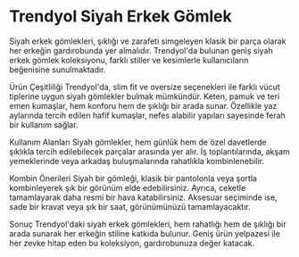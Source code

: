 # Trendyol Siyah Erkek Gömlek

Siyah erkek gömlekleri, şıklığı ve zarafeti simgeleyen klasik bir parça olarak her erkeğin gardırobunda yer almalıdır. Trendyol'da bulunan geniş siyah erkek gömlek koleksiyonu, farklı stiller ve kesimlerle kullanıcıların beğenisine sunulmaktadır.

Ürün Çeşitliliği
Trendyol'da, slim fit ve oversize seçenekleri ile farklı vücut tiplerine uygun siyah gömlekler bulmak mümkündür. Keten, pamuk ve teri emen kumaşlar, hem konforu hem de şıklığı bir arada sunar. Özellikle yaz aylarında tercih edilen hafif kumaşlar, nefes alabilir yapıları sayesinde ferah bir kullanım sağlar.

Kullanım Alanları
Siyah gömlekler, hem günlük hem de özel davetlerde şıklıkla tercih edilebilecek parçalar arasında yer alır. İş toplantılarında, akşam yemeklerinde veya arkadaş buluşmalarında rahatlıkla kombinlenebilir.

Kombin Önerileri
Siyah bir gömleği, klasik bir pantolonla veya şortla kombinleyerek şık bir görünüm elde edebilirsiniz. Ayrıca, ceketle tamamlayarak daha resmi bir hava katabilirsiniz. Aksesuar seçiminde ise, sade bir kravat veya şık bir saat, görünümünüzü tamamlayacaktır.

Sonuç
Trendyol'daki siyah erkek gömlekleri, hem rahatlığı hem de şıklığı bir arada sunarak her erkeğin stiline katkıda bulunur. Geniş ürün yelpazesi ile her zevke hitap eden bu koleksiyon, gardırobunuza değer katacak.
